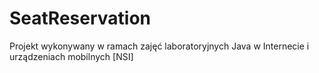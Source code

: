 # SeatReservation
Projekt wykonywany w ramach zajęć laboratoryjnych Java w Internecie i urządzeniach mobilnych [NSI] 

